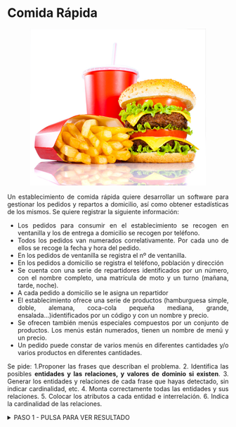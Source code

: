 <div align="justify">

# Comida Rápida

<div align="center">
<img src="img/rapida.png" width="400px"/>
</div>

Un establecimiento de comida rápida quiere desarrollar un software para gestionar los pedidos y repartos a domicilio, así como obtener estadísticas de los mismos.
Se quiere registrar la siguiente información:
- Los pedidos para consumir en el establecimiento se recogen en ventanilla y los de entrega a domicilio se recogen por teléfono.
- Todos los pedidos van numerados correlativamente. Por cada uno de ellos se recoge la fecha y hora del pedido.
- En los pedidos de ventanilla se registra el nº de ventanilla.
- En los pedidos a domicilio se registra el teléfono, población y dirección
- Se cuenta con una serie de repartidores identificados por un número, con el nombre completo, una matrícula de moto y un turno (mañana, tarde, noche).
- A cada pedido a domicilio se le asigna un repartidor
- El establecimiento ofrece una serie de productos (hamburguesa simple, doble, alemana, coca-cola pequeña mediana, grande, ensalada...)identificados por un código y con un nombre y precio.
- Se ofrecen también menús especiales compuestos por un conjunto de productos. Los menús están numerados, tienen un nombre de menú y un precio.
- Un pedido puede constar de varios menús en diferentes cantidades y/o varios productos en diferentes cantidades.

Se pide:
  1.Proponer las frases que describan el problema.
  2. Identifica las posibles __entidades y las relaciones, y valores de dominio si existen__.
  3. Generar los entidades y relaciones de cada frase que hayas detectado, sin indicar cardinalidad, etc.
  4. Monta correctamente todas las entidades y sus relaciones.
  5. Colocar los atributos a cada entidad e interrelación.
  6. Indica la cardinalidad de las relaciones.

<details>
      <summary>PASO 1 - PULSA PARA VER RESULTADO</summary>   
  </br>
  
  <img src="img/.drawio.png">
  
  </br>

</details>

</div>